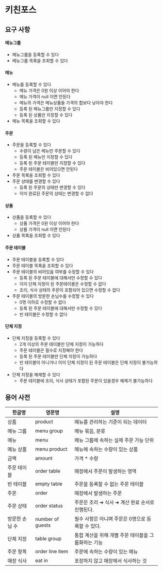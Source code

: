 # 키친포스

## 요구 사항

#### 메뉴그룹
* 메뉴그룹을 등록할 수 있다
* 메뉴그룹 목록을 조회할 수 있다

#### 메뉴
* 메뉴를 등록할 수 있다
  * 메뉴 가격은 0원 이상 이어야 한다
  * 메뉴 가격이 null 이면 안된다
  * 메뉴의 가격은 메뉴상품들 가격의 합보다 낮아야 한다
  * 등록 된 메뉴그룹만 지정할 수 있다
  * 등록 된 상품만 지정할 수 있다
* 메뉴 목록을 조회할 수 있다

#### 주문
* 주문을 등록할 수 있다
  * 수량이 남은 메뉴만 주문할 수 있다
  * 등록 된 메뉴만 지정할 수 있다
  * 등록 된 주문 테이블만 지정할 수 있다
  * 주문 테이블은 비어있으면 안된다
* 주문 목록을 조회할 수 있다
* 주문 상태를 변경할 수 있다
  * 등록 된 주문의 상태만 변경할 수 있다
  * 이미 완료된 주문의 상태는 변경할 수 없다

#### 상품
* 상품을 등록할 수 있다
  * 상품 가격은 0원 이상 이어야 한다
  * 상품 가격이 null 이면 안된다
* 상품 목록을 조회할 수 있다

#### 주문 테이블
* 주문 테이블을 등록할 수 있다
* 주문 테이블 목록을 조회할 수 있다
* 주문 테이블의 비어있음 여부를 수정할 수 있다
  * 등록 된 주문 테이블에 대해서만 수정할 수 있다
  * 이미 단체 지정이 된 주문테이블은 수정할 수 없다
  * 조리, 식사 상태의 주문이 포함되어 있으면 수정할 수 없다
* 주문 테이블의 방문한 손님수를 수정할 수 있다
  * 0명 이하로 수정할 수 없다
  * 등록 된 주문 테이블에 대해서만 수정할 수 있다
  * 빈 테이블은 수정할 수 없다

#### 단체 지정
* 단체 지정을 등록할 수 있다
  * 2개 이상의 주문 테이블만 단체 지정이 가능하다
  * 주문 테이블은 필수로 지정해야 한다
  * 등록 된 주문 테이블만 단체 지정이 가능하다
  * 빈 테이블이 아니거나 이미 단체 지정이 된 주문 테이블은 단체 지정이 불가능하다
* 단체 지정을 해제할 수 있다
  * 주문 테이블에 조리, 식사 상태가 포함된 주문이 있을경우 해제가 불가능하다
    
## 용어 사전

| 한글명 | 영문명 | 설명 |
| --- | --- | --- |
| 상품 | product | 메뉴를 관리하는 기준이 되는 데이터 |
| 메뉴 그룹 | menu group | 메뉴 묶음, 분류 |
| 메뉴 | menu | 메뉴 그룹에 속하는 실제 주문 가능 단위 |
| 메뉴 상품 | menu product | 메뉴에 속하는 수량이 있는 상품 |
| 금액 | amount | 가격 * 수량 |
| 주문 테이블 | order table | 매장에서 주문이 발생하는 영역 |
| 빈 테이블 | empty table | 주문을 등록할 수 없는 주문 테이블 |
| 주문 | order | 매장에서 발생하는 주문 |
| 주문 상태 | order status | 주문은 조리 ➜ 식사 ➜ 계산 완료 순서로 진행된다. |
| 방문한 손님 수 | number of guests | 필수 사항은 아니며 주문은 0명으로 등록할 수 있다. |
| 단체 지정 | table group | 통합 계산을 위해 개별 주문 테이블을 그룹화하는 기능 |
| 주문 항목 | order line item | 주문에 속하는 수량이 있는 메뉴 |
| 매장 식사 | eat in | 포장하지 않고 매장에서 식사하는 것 |
